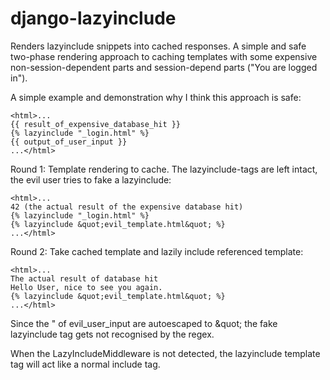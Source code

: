 django-lazyinclude
==================

Renders lazyinclude snippets into cached responses. A simple and safe two-phase rendering approach to caching  templates with some expensive non-session-dependent parts and session-depend parts ("You are logged in").

A simple example and demonstration why I think this approach is safe:

    <html>...
    {{ result_of_expensive_database_hit }}
    {% lazyinclude "_login.html" %}
    {{ output_of_user_input }}
    ...</html>

Round 1: Template rendering to cache.
The lazyinclude-tags are left intact, the evil user tries to fake a lazyinclude:

    <html>...
    42 (the actual result of the expensive database hit)
    {% lazyinclude "_login.html" %}
    {% lazyinclude &quot;evil_template.html&quot; %}
    ...</html>
    
Round 2: Take cached template and lazily include referenced template:

    <html>...
    The actual result of database hit
    Hello User, nice to see you again.
    {% lazyinclude &quot;evil_template.html&quot; %}
    ...</html>

Since the " of evil_user_input are autoescaped to &amp;quot;
the fake lazyinclude tag gets not recognised by the regex.

When the LazyIncludeMiddleware is not detected, the lazyinclude template tag will act like a normal include tag.